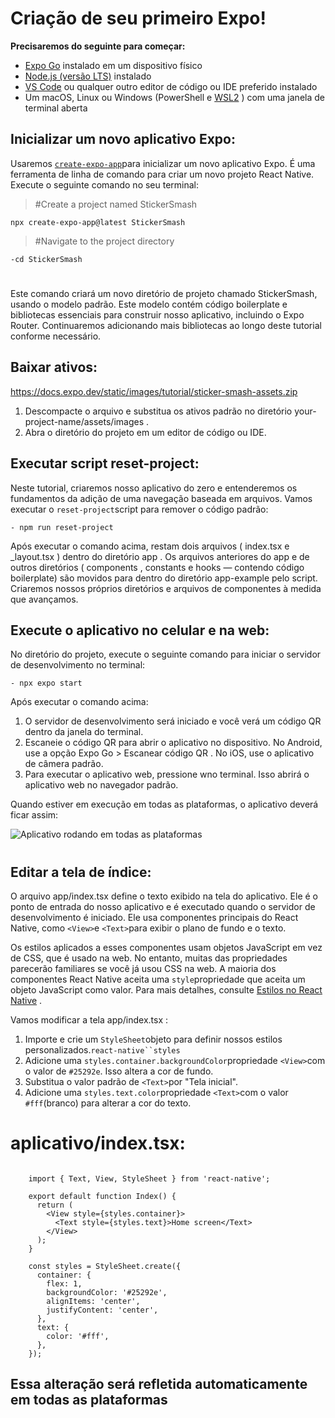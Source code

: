 # Criação de seu primeiro Expo!


**Precisaremos do seguinte para começar:**

-   [Expo Go](https://expo.dev/go) instalado em um dispositivo físico
-   [Node.js (versão LTS)](https://nodejs.org/en) instalado
-   [VS Code](https://code.visualstudio.com/) ou qualquer outro editor de código ou IDE preferido instalado
-   Um macOS, Linux ou Windows (PowerShell e [WSL2](https://expo.fyi/wsl) ) com uma janela de terminal aberta

  
## Inicializar um novo aplicativo Expo:

Usaremos [`create-expo-app`](https://docs.expo.dev/more/create-expo)para inicializar um novo aplicativo Expo. É uma ferramenta de linha de comando para criar um novo projeto React Native. Execute o seguinte comando no seu terminal:

>    #Create a project named StickerSmash

        
    npx create-expo-app@latest StickerSmash
    
   

>  #Navigate to the project directory

    
    -cd StickerSmash
#

Este comando criará um novo diretório de projeto chamado StickerSmash, usando o modelo padrão. Este modelo contém código boilerplate e bibliotecas essenciais para construir nosso aplicativo, incluindo o Expo Router. Continuaremos adicionando mais bibliotecas ao longo deste tutorial conforme necessário.

## Baixar ativos:
https://docs.expo.dev/static/images/tutorial/sticker-smash-assets.zip

1.  Descompacte o arquivo e substitua os ativos padrão no diretório your-project-name/assets/images .
2.  Abra o diretório do projeto em um editor de código ou IDE.

## Executar script reset-project:

Neste tutorial, criaremos nosso aplicativo do zero e entenderemos os fundamentos da adição de uma navegação baseada em arquivos. Vamos executar o `reset-project`script para remover o código padrão:

    - npm run reset-project
  
  Após executar o comando acima, restam dois arquivos ( index.tsx e _layout.tsx ) dentro do diretório app . Os arquivos anteriores do app e de outros diretórios ( components , constants e hooks — contendo código boilerplate) são movidos para dentro do diretório app-example pelo script. Criaremos nossos próprios diretórios e arquivos de componentes à medida que avançamos.
  
## Execute o aplicativo no celular e na web:
No diretório do projeto, execute o seguinte comando para iniciar o servidor de desenvolvimento no terminal:

    - npx expo start

Após executar o comando acima:

1.  O servidor de desenvolvimento será iniciado e você verá um código QR dentro da janela do terminal.
2.  Escaneie o código QR para abrir o aplicativo no dispositivo. No Android, use a opção Expo Go > Escanear código QR . No iOS, use o aplicativo de câmera padrão.
3.  Para executar o aplicativo web, pressione wno terminal. Isso abrirá o aplicativo web no navegador padrão.

Quando estiver em execução em todas as plataformas, o aplicativo deverá ficar assim:

![Aplicativo rodando em todas as plataformas](https://docs.expo.dev/static/images/tutorial/01-app-running-on-all-platforms.png)

#

## Editar a tela de índice:

O arquivo app/index.tsx define o texto exibido na tela do aplicativo. Ele é o ponto de entrada do nosso aplicativo e é executado quando o servidor de desenvolvimento é iniciado. Ele usa componentes principais do React Native, como `<View>`e `<Text>`para exibir o plano de fundo e o texto.

Os estilos aplicados a esses componentes usam objetos JavaScript em vez de CSS, que é usado na web. No entanto, muitas das propriedades parecerão familiares se você já usou CSS na web. A maioria dos componentes React Native aceita uma `style`propriedade que aceita um objeto JavaScript como valor. Para mais detalhes, consulte [Estilos no React Native](https://reactnative.dev/docs/style) .

Vamos modificar a tela app/index.tsx :

1.  Importe e crie um `StyleSheet`objeto para definir nossos estilos personalizados.`react-native``styles`
2.  Adicione uma `styles.container.backgroundColor`propriedade `<View>`com o valor de `#25292e`. Isso altera a cor de fundo.
3.  Substitua o valor padrão de `<Text>`por "Tela inicial".
4.  Adicione uma `styles.text.color`propriedade `<Text>`com o valor `#fff`(branco) para alterar a cor do texto.

# aplicativo/index.tsx:

```

    import { Text, View, StyleSheet } from 'react-native';
    
    export default function Index() {
      return (
        <View style={styles.container}>
          <Text style={styles.text}>Home screen</Text>
        </View>
      );
    }
    
    const styles = StyleSheet.create({
      container: {
        flex: 1,
        backgroundColor: '#25292e',
        alignItems: 'center',
        justifyContent: 'center',
      },
      text: {
        color: '#fff',
      },
    });

```

## Essa alteração será refletida automaticamente em todas as plataformas



